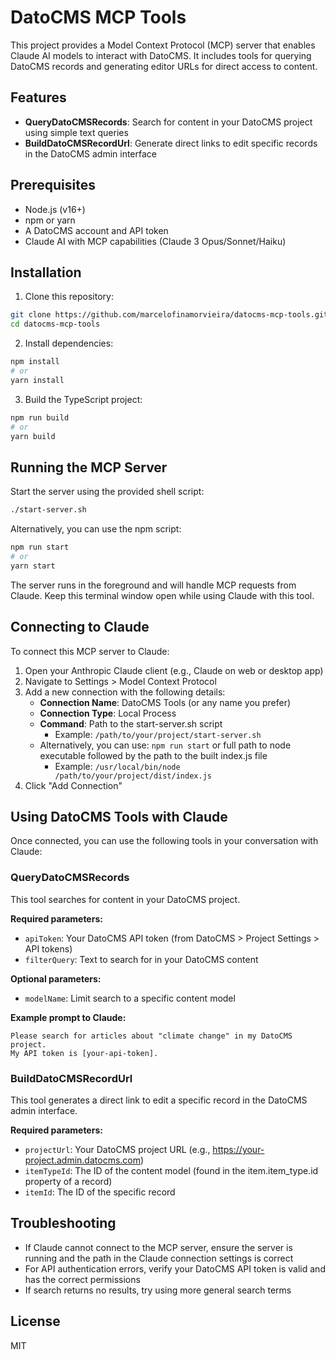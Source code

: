 # DatoCMS MCP Tools

This project provides a Model Context Protocol (MCP) server that enables Claude AI models to interact with DatoCMS. It includes tools for querying DatoCMS records and generating editor URLs for direct access to content.

## Features

- **QueryDatoCMSRecords**: Search for content in your DatoCMS project using simple text queries
- **BuildDatoCMSRecordUrl**: Generate direct links to edit specific records in the DatoCMS admin interface

## Prerequisites

- Node.js (v16+)
- npm or yarn
- A DatoCMS account and API token
- Claude AI with MCP capabilities (Claude 3 Opus/Sonnet/Haiku)

## Installation

1. Clone this repository:

```bash
git clone https://github.com/marcelofinamorvieira/datocms-mcp-tools.git
cd datocms-mcp-tools
```

2. Install dependencies:

```bash
npm install
# or
yarn install
```

3. Build the TypeScript project:

```bash
npm run build
# or
yarn build
```

## Running the MCP Server

Start the server using the provided shell script:

```bash
./start-server.sh
```

Alternatively, you can use the npm script:

```bash
npm run start
# or
yarn start
```

The server runs in the foreground and will handle MCP requests from Claude. Keep this terminal window open while using Claude with this tool.

## Connecting to Claude

To connect this MCP server to Claude:

1. Open your Anthropic Claude client (e.g., Claude on web or desktop app)
2. Navigate to Settings > Model Context Protocol
3. Add a new connection with the following details:
   - **Connection Name**: DatoCMS Tools (or any name you prefer)
   - **Connection Type**: Local Process
   - **Command**: Path to the start-server.sh script
     - Example: `/path/to/your/project/start-server.sh`
   - Alternatively, you can use: `npm run start` or full path to node executable followed by the path to the built index.js file
     - Example: `/usr/local/bin/node /path/to/your/project/dist/index.js`
4. Click "Add Connection"

## Using DatoCMS Tools with Claude

Once connected, you can use the following tools in your conversation with Claude:

### QueryDatoCMSRecords

This tool searches for content in your DatoCMS project.

**Required parameters:**
- `apiToken`: Your DatoCMS API token (from DatoCMS > Project Settings > API tokens)
- `filterQuery`: Text to search for in your DatoCMS content

**Optional parameters:**
- `modelName`: Limit search to a specific content model

**Example prompt to Claude:**
```
Please search for articles about "climate change" in my DatoCMS project.
My API token is [your-api-token].
```

### BuildDatoCMSRecordUrl

This tool generates a direct link to edit a specific record in the DatoCMS admin interface.

**Required parameters:**
- `projectUrl`: Your DatoCMS project URL (e.g., https://your-project.admin.datocms.com)
- `itemTypeId`: The ID of the content model (found in the item.item_type.id property of a record)
- `itemId`: The ID of the specific record

## Troubleshooting

- If Claude cannot connect to the MCP server, ensure the server is running and the path in the Claude connection settings is correct
- For API authentication errors, verify your DatoCMS API token is valid and has the correct permissions
- If search returns no results, try using more general search terms

## License

MIT
